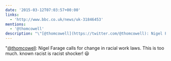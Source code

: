 ```yaml
---
date: '2015-03-12T07:03:57+00:00'
links:
  - 'http://www.bbc.co.uk/news/uk-31846453'
mentions:
  - '@thomcowell'
description: "\"[@thomcowell](https://twitter.com/@thomcowell): Nigel Farage calls for change in racial work laws. This is too much.  known racist is racist shocker! \U0001F603"
---
```

"[@thomcowell](https://twitter.com/@thomcowell): Nigel Farage calls for change in racial work laws. This is too much.  known racist is racist shocker! 😃
